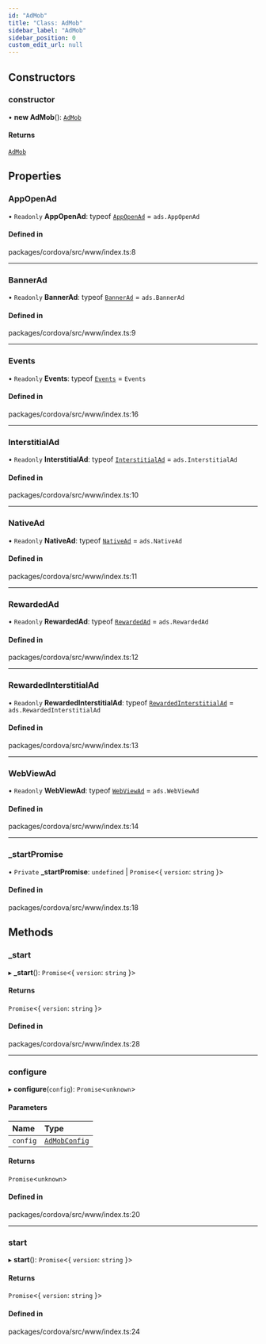 ```yaml
---
id: "AdMob"
title: "Class: AdMob"
sidebar_label: "AdMob"
sidebar_position: 0
custom_edit_url: null
---
```


## Constructors

### constructor

• **new AdMob**(): [`AdMob`](AdMob.md)

#### Returns

[`AdMob`](AdMob.md)

## Properties

### AppOpenAd

• `Readonly` **AppOpenAd**: typeof [`AppOpenAd`](AppOpenAd.md) = `ads.AppOpenAd`

#### Defined in

packages/cordova/src/www/index.ts:8

___

### BannerAd

• `Readonly` **BannerAd**: typeof [`BannerAd`](BannerAd.md) = `ads.BannerAd`

#### Defined in

packages/cordova/src/www/index.ts:9

___

### Events

• `Readonly` **Events**: typeof [`Events`](../enums/Events.md) = `Events`

#### Defined in

packages/cordova/src/www/index.ts:16

___

### InterstitialAd

• `Readonly` **InterstitialAd**: typeof [`InterstitialAd`](InterstitialAd.md) = `ads.InterstitialAd`

#### Defined in

packages/cordova/src/www/index.ts:10

___

### NativeAd

• `Readonly` **NativeAd**: typeof [`NativeAd`](NativeAd.md) = `ads.NativeAd`

#### Defined in

packages/cordova/src/www/index.ts:11

___

### RewardedAd

• `Readonly` **RewardedAd**: typeof [`RewardedAd`](RewardedAd.md) = `ads.RewardedAd`

#### Defined in

packages/cordova/src/www/index.ts:12

___

### RewardedInterstitialAd

• `Readonly` **RewardedInterstitialAd**: typeof [`RewardedInterstitialAd`](RewardedInterstitialAd.md) = `ads.RewardedInterstitialAd`

#### Defined in

packages/cordova/src/www/index.ts:13

___

### WebViewAd

• `Readonly` **WebViewAd**: typeof [`WebViewAd`](WebViewAd.md) = `ads.WebViewAd`

#### Defined in

packages/cordova/src/www/index.ts:14

___

### \_startPromise

• `Private` **\_startPromise**: `undefined` \| `Promise`\<\{ `version`: `string`  }\>

#### Defined in

packages/cordova/src/www/index.ts:18

## Methods

### \_start

▸ **_start**(): `Promise`\<\{ `version`: `string`  }\>

#### Returns

`Promise`\<\{ `version`: `string`  }\>

#### Defined in

packages/cordova/src/www/index.ts:28

___

### configure

▸ **configure**(`config`): `Promise`\<`unknown`\>

#### Parameters

| Name | Type |
| :------ | :------ |
| `config` | [`AdMobConfig`](../interfaces/AdMobConfig.md) |

#### Returns

`Promise`\<`unknown`\>

#### Defined in

packages/cordova/src/www/index.ts:20

___

### start

▸ **start**(): `Promise`\<\{ `version`: `string`  }\>

#### Returns

`Promise`\<\{ `version`: `string`  }\>

#### Defined in

packages/cordova/src/www/index.ts:24
